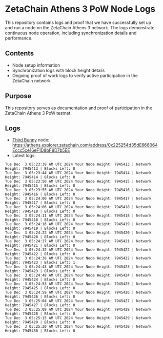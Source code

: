 # ZetaChain Athens 3 PoW Node Logs
This repository contains logs and proof that we have successfully set up and run a node on the ZetaChain Athens 3 network. The logs demonstrate continuous node operation, including synchronization details and performance.

## Contents
- Node setup information
- Synchronization logs with block height details
- Ongoing proof of work logs to verify active participation in the ZetaChain network

## Purpose
This repository serves as documentation and proof of participation in the ZetaChain Athens 3 PoW testnet.

## Logs

- [Third Bunny](https://thirdbunny.xyz/) node: https://athens.explorer.zetachain.com/address/0x225254d35dE666064Eccc5ce16eF1D8bF8D7b5EE
- Latest logs:
```
Tue Dec  3 05:23:39 AM UTC 2024 Your Node Height: 7945413 | Network Height: 7945413 | Blocks Left: 0
Tue Dec  3 05:23:44 AM UTC 2024 Your Node Height: 7945414 | Network Height: 7945414 | Blocks Left: 0
Tue Dec  3 05:23:50 AM UTC 2024 Your Node Height: 7945415 | Network Height: 7945415 | Blocks Left: 0
Tue Dec  3 05:23:55 AM UTC 2024 Your Node Height: 7945416 | Network Height: 7945416 | Blocks Left: 0
Tue Dec  3 05:24:00 AM UTC 2024 Your Node Height: 7945417 | Network Height: 7945417 | Blocks Left: 0
Tue Dec  3 05:24:06 AM UTC 2024 Your Node Height: 7945418 | Network Height: 7945418 | Blocks Left: 0
Tue Dec  3 05:24:11 AM UTC 2024 Your Node Height: 7945418 | Network Height: 7945418 | Blocks Left: 0
Tue Dec  3 05:24:16 AM UTC 2024 Your Node Height: 7945419 | Network Height: 7945419 | Blocks Left: 0
Tue Dec  3 05:24:22 AM UTC 2024 Your Node Height: 7945420 | Network Height: 7945420 | Blocks Left: 0
Tue Dec  3 05:24:27 AM UTC 2024 Your Node Height: 7945421 | Network Height: 7945421 | Blocks Left: 0
Tue Dec  3 05:24:32 AM UTC 2024 Your Node Height: 7945422 | Network Height: 7945422 | Blocks Left: 0
Tue Dec  3 05:24:38 AM UTC 2024 Your Node Height: 7945422 | Network Height: 7945423 | Blocks Left: 1
Tue Dec  3 05:24:43 AM UTC 2024 Your Node Height: 7945423 | Network Height: 7945423 | Blocks Left: 0
Tue Dec  3 05:24:48 AM UTC 2024 Your Node Height: 7945424 | Network Height: 7945424 | Blocks Left: 0
Tue Dec  3 05:24:53 AM UTC 2024 Your Node Height: 7945425 | Network Height: 7945425 | Blocks Left: 0
Tue Dec  3 05:24:59 AM UTC 2024 Your Node Height: 7945426 | Network Height: 7945426 | Blocks Left: 0
Tue Dec  3 05:25:04 AM UTC 2024 Your Node Height: 7945427 | Network Height: 7945427 | Blocks Left: 0
Tue Dec  3 05:25:09 AM UTC 2024 Your Node Height: 7945428 | Network Height: 7945428 | Blocks Left: 0
Tue Dec  3 05:25:15 AM UTC 2024 Your Node Height: 7945429 | Network Height: 7945429 | Blocks Left: 0
Tue Dec  3 05:25:20 AM UTC 2024 Your Node Height: 7945430 | Network Height: 7945430 | Blocks Left: 0
```
